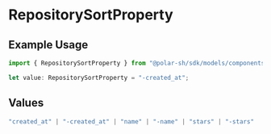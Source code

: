 # RepositorySortProperty

## Example Usage

```typescript
import { RepositorySortProperty } from "@polar-sh/sdk/models/components/repositorysortproperty.js";

let value: RepositorySortProperty = "-created_at";
```

## Values

```typescript
"created_at" | "-created_at" | "name" | "-name" | "stars" | "-stars"
```